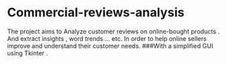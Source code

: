 # Commercial-reviews-analysis
The project aims to Analyze customer reviews on online-bought products . And extract insights , word trends … etc. In order to help online sellers improve and understand their customer needs.
###With a simplified GUI using Tkinter .

